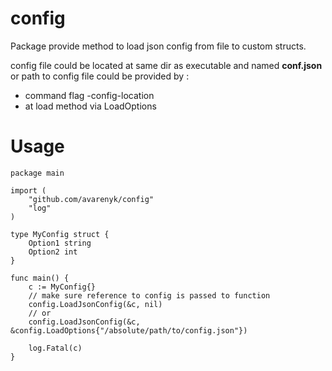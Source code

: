 # config

Package provide method to load json config from file to custom structs.

config file could be located at same dir as executable and named **conf.json**
or path to config file could be provided by :
- command flag -config-location
- at load method via LoadOptions

# Usage

```
package main

import (
	"github.com/avarenyk/config"
	"log"
)

type MyConfig struct {
	Option1 string
	Option2 int
}

func main() {
	c := MyConfig{}
	// make sure reference to config is passed to function
	config.LoadJsonConfig(&c, nil)
	// or
	config.LoadJsonConfig(&c, &config.LoadOptions{"/absolute/path/to/config.json"})

	log.Fatal(c)
}

```